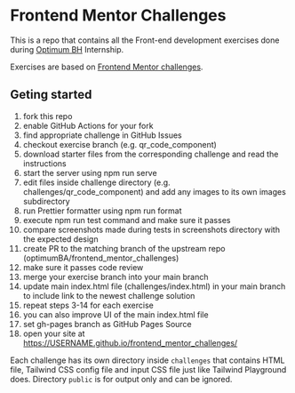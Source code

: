# Frontend Mentor Challenges

This is a repo that contains all the Front-end development exercises done during [Optimum BH](https://github.com/optimumBA) Internship.

Exercises are based on [Frontend Mentor challenges](https://www.frontendmentor.io).

## Geting started

1.  fork this repo
2.  enable GitHub Actions for your fork
3.  find appropriate challenge in GitHub Issues
4.  checkout exercise branch (e.g. qr_code_component)
5.  download starter files from the corresponding challenge and read the instructions
6.  start the server using npm run serve
7.  edit files inside challenge directory (e.g. challenges/qr_code_component) and add any images to its own images subdirectory
8.  run Prettier formatter using npm run format
9.  execute npm run test command and make sure it passes
10. compare screenshots made during tests in screenshots directory with the expected design
11. create PR to the matching branch of the upstream repo (optimumBA/frontend_mentor_challenges)
12. make sure it passes code review
13. merge your exercise branch into your main branch
14. update main index.html file (challenges/index.html) in your main branch to include link to the newest challenge solution
15. repeat steps 3-14 for each exercise
16. you can also improve UI of the main index.html file
17. set gh-pages branch as GitHub Pages Source
18. open your site at https://USERNAME.github.io/frontend_mentor_challenges/

Each challenge has its own directory inside `challenges` that contains HTML file, Tailwind CSS config file and input CSS file just like Tailwind Playground does. Directory `public` is for output only and can be ignored.

